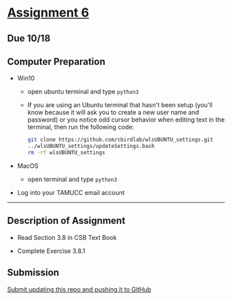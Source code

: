# [Assignment 6](https://classroom.github.com/a/0OFx0uAZ)

## Due 10/18

## Computer Preparation
* Win10
	* open ubuntu terminal and type `python3`

	* If you are using an Ubuntu terminal that hasn't been setup (you'll know because it will ask you to create a new user name and password) or you notice odd cursor behavior when editing text in the terminal, then run the following code:
		```bash
		git clone https://github.com/cbirdlab/wlsUBUNTU_settings.git
		../wlsUBUNTU_settings/updateSettings.bash
		rm -rf wlsUBUNTU_settings
		```
* MacOS
	* open terminal and type `python3`

* Log into your TAMUCC email account

___

## Description of Assignment 

* Read Section 3.8 in CSB Text Book

* Complete Exercise 3.8.1

## Submission

[Submit updating this repo and pushing it to GitHub](https://classroom.github.com/a/0OFx0uAZ)
